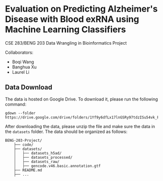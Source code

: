 # Evaluation on Predicting Alzheimer's Disease with Blood exRNA using Machine Learning Classifiers

CSE 283/BENG 203 Data Wrangling in Bioinformatics Project

Collaborators:
* Boqi Wang
* Banghua Xu
* Laurel Li

## Data Download
The data is hosted on Google Drive. To download it, please run the following command:
```
gdown --folder https://drive.google.com/drive/folders/1Yf9y6dfLx17lnGSRy97tdzISu54vk_FM
```
After downloading the data, please unzip the file and make sure the data in the `datasets` folder. The data should be organized as follows:
```
BENG-203-Project/
    ├── code/
    ├── datasets/
    │   ├── datasets_h5ad/
    │   ├── datasets_processed/
    │   ├── datasets_raw/
    │   ├── gencode.v46.basic.annotation.gtf
    ├── README.md
    ├── ...
```
